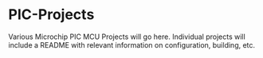 # PIC-Projects
Various Microchip PIC MCU Projects will go here.  Individual projects will include a README with relevant information on configuration, building, etc.
